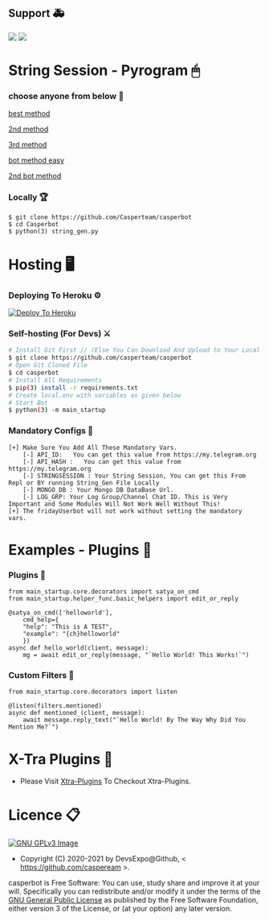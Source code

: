 
## Support 🚑
<a href="https://t.me/casperbotSupport"><img src="https://img.shields.io/badge/Join-Telegram%20Channel-red.svg?logo=Telegram"></a>
<a href="https://t.me/Casperbot_mix"><img src="https://img.shields.io/badge/Join-Telegram%20Group-blue.svg?logo=telegram"></a>


# String Session - Pyrogram 🖱
### choose anyone from below 🧨
[best method](https://replit.com/@MIDHUNKMKM/StringGen)

[2nd method](https://repl.it/@subinps/getStringName)

[3rd method](http://generatestringsession.sandeep1709.repl.run/)

[bot method easy](https://t.me/genStr_Bot)

[2nd bot method](https://t.me/sessionstringbot)

### Locally 🏆
```
$ git clone https://github.com/Casperteam/casperbot
$ cd Casperbot
$ python(3) string_gen.py
```

# Hosting 🖥

### Deploying To Heroku ⚙

[![Deploy To Heroku](https://www.herokucdn.com/deploy/button.svg)](https://heroku.com/deploy?template=https://github.com/casperteam/casperbot)

### Self-hosting (For Devs) ⚔
```sh
# Install Git First // (Else You Can Download And Upload to Your Local Server)
$ git clone https://github.com/casperteam/casperbot
# Open Git Cloned File
$ cd casperbot
# Install All Requirements 
$ pip(3) install -r requirements.txt
# Create local.env with variables as given below
# Start Bot 
$ python(3) -m main_startup
```


### Mandatory Configs 📒
```
[+] Make Sure You Add All These Mandatory Vars. 
    [-] API_ID:   You can get this value from https://my.telegram.org
    [-] API_HASH :   You can get this value from https://my.telegram.org
    [-] STRINGSESSION : Your String Session, You can get this From Repl or BY running String_Gen File Locally
    [-] MONGO_DB : Your Mongo DB DataBase Url. 
    [-] LOG_GRP: Your Log Group/Channel Chat ID. This is Very Important and Some Modules Will Not Work Well Without This!
[+] The fridayUserbot will not work without setting the mandatory vars.
```

# Examples - Plugins 👊

### Plugins 🔧

```python3
from main_startup.core.decorators import satya_on_cmd
from main_startup.helper_func.basic_helpers import edit_or_reply

@satya_on_cmd(['helloworld'],
    cmd_help={
    "help": "This is A TEST",
    "example": "{ch}helloworld"
    })
async def hello_world(client, message):
    mg = await edit_or_reply(message, "`Hello World! This Works!`")
```
### Custom Filters 📣

```python3
from main_startup.core.decorators import listen

@listen(filters.mentioned)
async def mentioned_(client, message):
    await message.reply_text("`Hello World! By The Way Why Did You Mention Me?`")
```

# X-Tra Plugins 🎸
* Please Visit [Xtra-Plugins](https://github.com/casperteam/unofficial) To Checkout Xtra-Plugins.


# Licence 📋
[![GNU GPLv3 Image](https://www.gnu.org/graphics/gplv3-127x51.png)](http://www.gnu.org/licenses/gpl-3.0.en.html)  

* Copyright (C) 2020-2021 by DevsExpo@Github, < https://github.com/caspeream >.

casperbot is Free Software: You can use, study share and improve it at your
will. Specifically you can redistribute and/or modify it under the terms of the
[GNU General Public License](https://www.gnu.org/licenses/gpl.html) as
published by the Free Software Foundation, either version 3 of the License, or
(at your option) any later version. 
